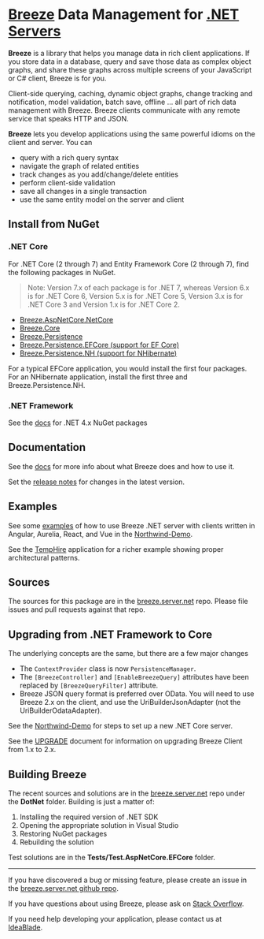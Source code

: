 # [Breeze](http://breeze.github.io/doc-main/) Data Management for [.NET Servers](http://breeze.github.io/doc-net/)

**Breeze** is a library that helps you manage data in rich client applications. If you store data in a database, query and save those data as complex object graphs, and share these graphs across multiple screens of your JavaScript or C# client, Breeze is for you.

Client-side querying, caching, dynamic object graphs, change tracking and notification, model validation, batch save, offline … all part of rich data management with Breeze.  Breeze clients communicate with any remote service that speaks HTTP and JSON.

**Breeze** lets you develop applications using the same powerful idioms on the client and server. You can

- query with a rich query syntax
- navigate the graph of related entities
- track changes as you add/change/delete entities
- perform client-side validation
- save all changes in a single transaction
- use the same entity model on the server and client

## Install from NuGet

### .NET Core

For .NET Core (2 through 7) and Entity Framework Core (2 through 7), find the following packages in NuGet.

> Note: Version 7.x of each package is for .NET 7,  whereas Version 6.x is for .NET Core 6, Version 5.x is for .NET Core 5, Version 3.x is for .NET Core 3 and Version 1.x is for .NET Core 2.

- [Breeze.AspNetCore.NetCore](https://www.nuget.org/packages/Breeze.AspNetCore.NetCore/)
- [Breeze.Core](https://www.nuget.org/packages/Breeze.Core/)
- [Breeze.Persistence](https://www.nuget.org/packages/Breeze.Persistence/)
- [Breeze.Persistence.EFCore (support for EF Core)](https://www.nuget.org/packages/Breeze.Persistence.EFCore/)
- [Breeze.Persistence.NH (support for NHibernate)](https://www.nuget.org/packages/Breeze.Persistence.NH/)

For a typical EFCore application, you would install the first four packages.  For an NHibernate application, install the first three and Breeze.Persistence.NH.

### .NET Framework

See the [docs](http://breeze.github.io/doc-net/nuget-packages.html) for .NET 4.x NuGet packages

## Documentation 

See the [docs](http://breeze.github.io/doc-net/breeze-server-core) for more info about what Breeze does and how to use it.

Set the [release notes](http://breeze.github.io/doc-net/release-notes.html) for changes in the latest version.

## Examples

See some [examples](https://github.com/Breeze/northwind-demo) of how to use Breeze .NET server with clients written in Angular, Aurelia, React, and Vue in the [Northwind-Demo](https://github.com/Breeze/northwind-demo).

See the [TempHire](https://github.com/Breeze/temphire.angular) application for a richer example showing proper architectural patterns.

## Sources

The sources for this package are in the [breeze.server.net](https://github.com/Breeze/breeze.server.net) repo.  Please file issues and pull requests against that repo.

## Upgrading from .NET Framework to Core

The underlying concepts are the same, but there are a few major changes

 - The `ContextProvider` class is now `PersistenceManager`.
 - The `[BreezeController]` and `[EnableBreezeQuery]` attributes have been replaced by `[BreezeQueryFilter]` attribute.
 - Breeze JSON query format is preferred over OData.  You will need to use Breeze 2.x on the client, and use the UriBuilderJsonAdapter (not the UriBuilderOdataAdapter).

See the [Northwind-Demo](https://github.com/Breeze/northwind-demo) for steps to set up a new .NET Core server.

See the [UPGRADE](https://github.com/Breeze/breeze-client/blob/master/UPGRADE.md) document for information on upgrading Breeze Client from 1.x to 2.x.

## Building Breeze

The recent sources and solutions are in the [breeze.server.net](https://github.com/Breeze/breeze.server.net) repo under the  **DotNet** folder.  Building is just a matter of:

1. Installing the required version of .NET SDK
2. Opening the appropriate solution in Visual Studio
3. Restoring NuGet packages
4. Rebuilding the solution

Test solutions are in the **Tests/Test.AspNetCore.EFCore** folder.

<hr/>

If you have discovered a bug or missing feature, please create an issue in the [breeze.server.net github repo](https://github.com/Breeze/breeze.server.net).

If you have questions about using Breeze, please ask on [Stack Overflow](https://stackoverflow.com/questions/tagged/breeze).

If you need help developing your application, please contact us at [IdeaBlade](mailto:info@ideablade.com).
